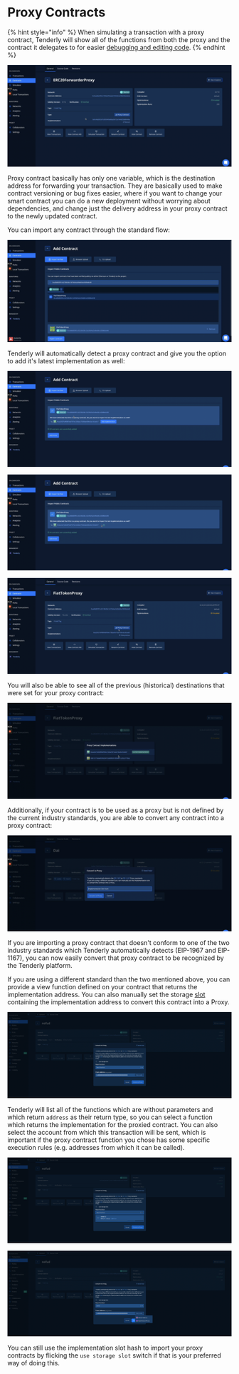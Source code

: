 # Proxy Contracts

{% hint style="info" %}
When simulating a transaction with a proxy contract, Tenderly will show all of the functions from both the proxy and the contract it delegates to for easier [debugging and editing code](../../debugger/how-to-use-tenderly-debugger/).
{% endhint %}

![](<../../.gitbook/assets/Screenshot 2021-10-14 at 16.17.04.png>)

Proxy contract basically has only one variable, which is the destination address for forwarding your transaction. They are basically used to make contract versioning or bug fixes easier, where if you want to change your smart contract you can do a new deployment without worrying about dependencies, and change just the delivery address in your proxy contract to the newly updated contract.

You can import any contract through the standard flow:

![](<../../.gitbook/assets/Screenshot 2021-10-14 at 16.23.09.png>)

Tenderly will automatically detect a proxy contract and give you the option to add it's latest implementation as well:

![](<../../.gitbook/assets/Screenshot 2021-10-14 at 16.24.23.png>)

![](<../../.gitbook/assets/Screenshot 2021-10-14 at 16.25.05.png>)

![](<../../.gitbook/assets/Screenshot 2021-10-14 at 16.25.42.png>)

You will also be able to see all of the previous (historical) destinations that were set for your proxy contract:

![](<../../.gitbook/assets/Screenshot 2021-10-14 at 16.26.29.png>)

Additionally, if your contract is to be used as a proxy but is not defined by the current industry standards, you are able to convert any contract into a proxy contract:

![](<../../.gitbook/assets/Screenshot 2021-10-14 at 16.28.13.png>)

If you are importing a proxy contract that doesn't conform to one of the two industry standards which Tenderly automatically detects (EIP-1967 and EIP-1167), you can now easily convert that proxy contract to be recognized by the Tenderly platform.

If you are using a different standard than the two mentioned above, you can provide a view function defined on your contract that returns the implementation address. You can also manually set the storage [slot](https://docs.soliditylang.org/en/v0.8.11/internals/layout\_in\_storage.html#layout-of-state-variables-in-storage) containing the implementation address to convert this contract into a Proxy.

![](<../../.gitbook/assets/Screenshot 2022-04-14 at 13.42.06.png>)

Tenderly will list all of the functions which are without parameters and which return `address` as their return type, so you can select a function which returns the implementation for the proxied contract. You can also select the account from which this transaction will be sent, which is important if the proxy contract function you chose has some specific execution rules (e.g. addresses from which it can be called).

![](<../../.gitbook/assets/Screenshot 2022-04-14 at 13.45.17.png>)

![](<../../.gitbook/assets/Screenshot 2022-04-14 at 13.50.05.png>)

You can still use the implementation slot hash to import your proxy contracts by flicking the `use storage slot` switch if that is your preferred way of doing this.
